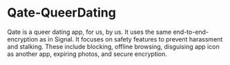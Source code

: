 # Qate-QueerDating

Qate is a queer dating app, for us, by us. 
It uses the same end-to-end-encryption as in Signal.
It focuses on safety features to prevent harassment and stalking. These include blocking, offline browsing, disguising app icon as another app, expiring photos, and secure encryption.
